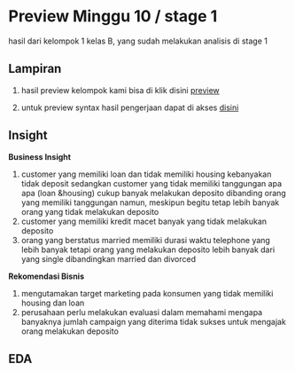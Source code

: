 # Preview Minggu 10 / stage 1
hasil dari kelompok 1 kelas B, yang sudah melakukan analisis di stage 1

## Lampiran
1. hasil preview kelompok kami bisa di klik disini [preview](https://github.com/jundanaa/PROJECT_RAKAMIN.git)


2. untuk preview syntax hasil pengerjaan dapat di akses [disini](https://drive.google.com/drive/folders/12v_3eg92yPVeIXWiRP1pt1psMCT4Jpg3?usp=share_link)

## Insight
**Business Insight**
1. customer yang memiliki loan dan tidak memiliki housing kebanyakan tidak deposit sedangkan customer yang tidak memiliki tanggungan apa apa (loan &housing) cukup banyak melakukan deposito dibanding orang yang memiliki tanggungan namun, meskipun begitu tetap lebih banyak orang yang tidak melakukan deposito
2. customer yang memiliki kredit macet banyak yang tidak melakukan deposito
3. orang yang berstatus married memiliki durasi waktu telephone yang lebih banyak tetapi orang yang melakukan deposito lebih banyak dari yang single dibandingkan married dan divorced

**Rekomendasi Bisnis**
1. mengutamakan target marketing pada  konsumen yang tidak memiliki housing dan loan
2. perusahaan perlu melakukan evaluasi dalam memahami mengapa banyaknya jumlah campaign yang diterima tidak sukses untuk mengajak orang melakukan deposito

## EDA
